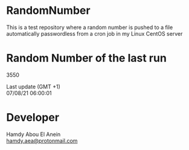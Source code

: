 # RandomNumber    
This is a test repository where a random number is pushed to a file automatically passwordless from a cron job in my Linux CentOS server    
# Random Number of the last run   
3550
      
Last update (GMT +1)    
07/08/21 06:00:01
# Developer    
Hamdy Abou El Anein   
hamdy.aea@protonmail.com
